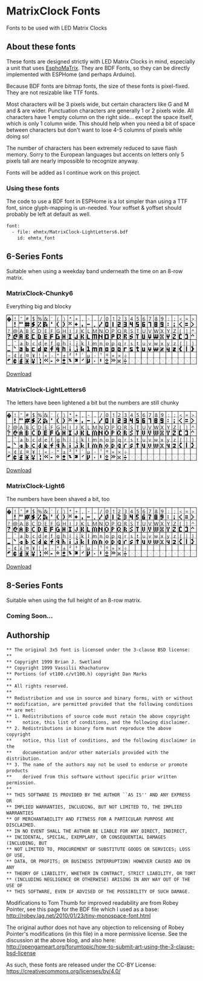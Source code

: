 # MatrixClock Fonts
Fonts to be used with LED Matrix Clocks

## About these fonts
These fonts are designed strictly with LED Matrix Clocks in mind, especially a unit that uses [EsphoMaTrix](https://github.com/lubeda/EsphoMaTrix/). They are BDF Fonts, so they can be directly implemented with ESPHome (and perhaps Arduino).

Because BDF fonts are bitmap fonts, the size of these fonts is pixel-fixed. They are not resizable like TTF fonts.

Most characters will be 3 pixels wide, but certain characters like G and M and & are wider. Punctuation characters are generally 1 or 2 pixels wide.  All characters have 1 empty column on the right side... except the space itself, which is only 1 column wide. This should help when you need a bit of space between characters but don't want to lose 4-5 columns of pixels while doing so!

The number of characters has been extremely reduced to save flash memory.  Sorry to the European languages but accents on letters only 5 pixels tall are nearly impossible to recognize anyway.

Fonts will be added as I continue work on this project.

### Using these fonts
The code to use a BDF font in ESPHome is a lot simpler than using a TTF font, since glyph-mapping is un-needed. Your xoffset & yoffset should probably be left at default as well.
```
font: 
  - file: ehmtx/MatrixClock-LightLetters6.bdf
    id: ehmtx_font
```

## 6-Series Fonts
Suitable when using a weekday band underneath the time on an 8-row matrix.

### MatrixClock-Chunky6
Everything big and blocky

![image](./6-series/MatrixClock-Chunky6.png)

[Download](./6-series/MatrixClock-Chunky6.bsd)

### MatrixClock-LightLetters6
The letters have been lightened a bit but the numbers are still chunky

![image](./6-series/MatrixClock-LightLetters6.png)

[Download](./6-series/MatrixClock-LightLetters6.bsd)

### MatrixClock-Light6
The numbers have been shaved a bit, too

![image](./6-series/MatrixClock-Light6.png)

[Download](./6-series/MatrixClock-Light6.bsd)

## 8-Series Fonts
Suitable when using the full height of an 8-row matrix.

### Coming Soon...

## Authorship
```
** The original 3x5 font is licensed under the 3-clause BSD license:
**
** Copyright 1999 Brian J. Swetland
** Copyright 1999 Vassilii Khachaturov
** Portions (of vt100.c/vt100.h) copyright Dan Marks
**
** All rights reserved.
**
** Redistribution and use in source and binary forms, with or without
** modification, are permitted provided that the following conditions
** are met:
** 1. Redistributions of source code must retain the above copyright
**    notice, this list of conditions, and the following disclaimer.
** 2. Redistributions in binary form must reproduce the above copyright
**    notice, this list of conditions, and the following disclaimer in the
**    documentation and/or other materials provided with the distribution.
** 3. The name of the authors may not be used to endorse or promote products
**    derived from this software without specific prior written permission.
**
** THIS SOFTWARE IS PROVIDED BY THE AUTHOR ``AS IS'' AND ANY EXPRESS OR
** IMPLIED WARRANTIES, INCLUDING, BUT NOT LIMITED TO, THE IMPLIED WARRANTIES
** OF MERCHANTABILITY AND FITNESS FOR A PARTICULAR PURPOSE ARE DISCLAIMED.
** IN NO EVENT SHALL THE AUTHOR BE LIABLE FOR ANY DIRECT, INDIRECT,
** INCIDENTAL, SPECIAL, EXEMPLARY, OR CONSEQUENTIAL DAMAGES (INCLUDING, BUT
** NOT LIMITED TO, PROCUREMENT OF SUBSTITUTE GOODS OR SERVICES; LOSS OF USE,
** DATA, OR PROFITS; OR BUSINESS INTERRUPTION) HOWEVER CAUSED AND ON ANY
** THEORY OF LIABILITY, WHETHER IN CONTRACT, STRICT LIABILITY, OR TORT
** (INCLUDING NEGLIGENCE OR OTHERWISE) ARISING IN ANY WAY OUT OF THE USE OF
** THIS SOFTWARE, EVEN IF ADVISED OF THE POSSIBILITY OF SUCH DAMAGE.
```
Modifications to Tom Thumb for improved readability are from Robey Pointer, see this page for the BDF file which I used as a base:  http://robey.lag.net/2010/01/23/tiny-monospace-font.html

The original author does not have any objection to relicensing of Robey Pointer's modifications (in this file) in a more permissive license.  See the discussion at the above blog, and also here: http://opengameart.org/forumtopic/how-to-submit-art-using-the-3-clause-bsd-license

As such, these fonts are released under the CC-BY License: https://creativecommons.org/licenses/by/4.0/
